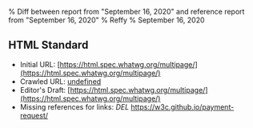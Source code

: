 % Diff between report from "September 16, 2020" and reference report from "September 16, 2020"
% Reffy
% September 16, 2020

## HTML Standard

- Initial URL: [https://html.spec.whatwg.org/multipage/](https://html.spec.whatwg.org/multipage/)
- Crawled URL: [undefined](undefined)
- Editor's Draft: [https://html.spec.whatwg.org/multipage/](https://html.spec.whatwg.org/multipage/)
- Missing references for links: *DEL* https://w3c.github.io/payment-request/



